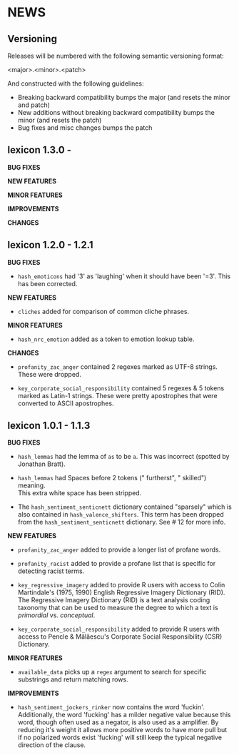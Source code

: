 NEWS
====

Versioning
----------

Releases will be numbered with the following semantic versioning format:

&lt;major&gt;.&lt;minor&gt;.&lt;patch&gt;

And constructed with the following guidelines:

* Breaking backward compatibility bumps the major (and resets the minor
  and patch)
* New additions without breaking backward compatibility bumps the minor
  (and resets the patch)
* Bug fixes and misc changes bumps the patch





lexicon 1.3.0 - 
----------------------------------------------------------------

**BUG FIXES**

**NEW FEATURES**

**MINOR FEATURES**

**IMPROVEMENTS**

**CHANGES**



lexicon 1.2.0 - 1.2.1
----------------------------------------------------------------

**BUG FIXES**

* `hash_emoticons` had '3' as 'laughing' when it should have been '=3'.  This
  has been corrected.

**NEW FEATURES**

* `cliches` added for comparison of common cliche phrases.

**MINOR FEATURES**

* `hash_nrc_emotion` added as a token to emotion lookup table.


**CHANGES**

* `profanity_zac_anger` contained 2 regexes marked as UTF-8 strings.  These were 
  dropped.

* `key_corporate_social_responsibility` contained 5 regexes & 5 tokens marked as 
  Latin-1 strings.  These were pretty apostrophes that were converted to ASCII 
  apostrophes.
  

lexicon 1.0.1 - 1.1.3
----------------------------------------------------------------

**BUG FIXES**

* `hash_lemmas` had the lemma of `as` to be `a`.  This was incorrect (spotted by
  Jonathan Bratt).
  
* `hash_lemmas` had Spaces before 2 tokens (" furtherst", " skilled") meaning.  
  This extra white space has been stripped.
  
* The `hash_sentiment_senticnett` dictionary contained "sparsely" which is also
  contained in `hash_valence_shifters`.  This term has been dropped from the 
  `hash_sentiment_senticnett` dictionary.  See # 12 for more info.

**NEW FEATURES**

* `profanity_zac_anger` added to provide a longer list of profane words.

* `profanity_racist` added to provide a profane list that is specific for 
  detecting racist terms.

* `key_regressive_imagery` added to provide R users with access to Colin 
  Martindale's (1975, 1990) English Regressive Imagery Dictionary (RID).  The 
  Regressive Imagery Dictionary (RID) is a text analysis coding taxonomy that 
  can be used to measure the degree to which a text is *primordial* vs. 
  *conceptual*.
  
* `key_corporate_social_responsibility` added to provide R users with access to 
  Pencle & Mălăescu's Corporate Social Responsibility (CSR) Dictionary. 

**MINOR FEATURES**

* `available_data` picks up a `regex` argument to search for specific substrings
  and return matching rows.

**IMPROVEMENTS**

* `hash_sentiment_jockers_rinker` now contains the word 'fuckin'.  Additionally,
  the word 'fucking' has a milder negative value because this word, though often 
  used as a negator, is also used as a amplifier.  By reducing it's weight it 
  allows more positive words to have more pull but if no polarized words exist 
  'fucking' will still keep the typical negative direction of the clause.


